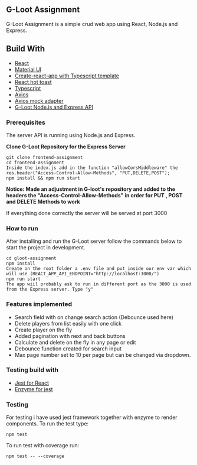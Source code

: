 ## G-Loot Assignment

G-Loot Assignment is a simple crud web app using React, Node.js and Express.
## Build With

* [React](https://reactjs.org/)
* [Material UI](https://material-ui.com/)
* [Create-react-app with Typescript template](https://create-react-app.dev/docs/adding-typescript/)
* [React hot toast](https://github.com/timolins/react-hot-toast)
* [Typescript](https://www.typescriptlang.org/docs/handbook/react.html)
* [Axios](https://github.com/axios/axios)
* [Axios mock adapter](https://github.com/ctimmerm/axios-mock-adapter#readme)
* [G-Loot Node.js and Express API](https://github.com/g-loot/frontend-assignment)

### Prerequisites

The server API is running using Node.js and Express. 

**Clone G-Loot Repository for the Express Server**

```
git clone frontend-assignment
cd frontend-assignment
Inside the index.js add in the function "allowCorsMiddleware" the res.header("Access-Control-Allow-Methods", "PUT,DELETE,POST");
npm install && npm run start
```

**Notice: Made an adjustment in G-loot's repository and added to the headers the "Access-Control-Allow-Methods" in order for PUT , POST and DELETE Methods to work**

If everything done correctly the server will be served at port 3000

### How to run 

After installing and run the G-Loot server follow the commands below to start the project in development.
```
cd gloot-assignment
npm install
Create on the root folder a .env file and put inside our env var which will use (REACT_APP_API_ENDPOINT="http://localhost:3000/")
npm run start
The app wiil probably ask to run in different port as the 3000 is used from the Express server. Type "y"
```

### Features implemented
* Search field with on change search action (Debounce used here)
* Delete players from list easily with one click
* Create player on the fly
* Added pagination with next and back buttons
* Calculate and delete on the fly in any page or edit
* Debounce function created for search input
* Max page number set to 10 per page but can be changed via dropdown.

### Testing build with

* [Jest for React](https://jestjs.io/)
* [Enzyme for jest](https://enzymejs.github.io/enzyme/)

### Testing

For testing i have used jest framework together with enzyme to render components.
To run the test type:

```
npm test
```

To run test with coverage run:

```
npm test -- --coverage
```

